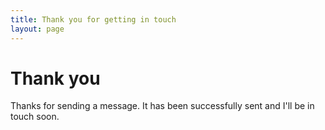 ```yaml
---
title: Thank you for getting in touch
layout: page
---
```


# Thank you

Thanks for sending a message. It has been successfully sent and I'll be in touch soon.
